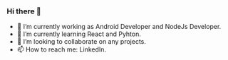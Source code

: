 ### Hi there 👋

- 🔭 I’m currently working as Android Developer and NodeJs Developer.
- 🌱 I’m currently learning React and Pyhton.
- 👯 I’m looking to collaborate on any projects.
- 📫 How to reach me: LinkedIn.
